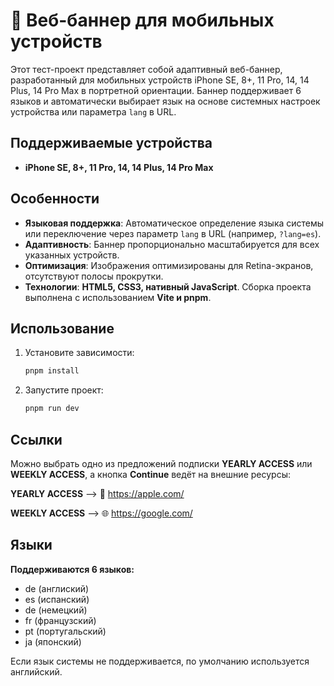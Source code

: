 # :iphone: Веб-баннер для мобильных устройств

Этот тест-проект представляет собой адаптивный веб-баннер, разработанный для мобильных устройств iPhone SE, 8+, 11 Pro, 14, 14 Plus, 14 Pro Max в портретной ориентации. Баннер поддерживает 6 языков и автоматически выбирает язык на основе системных настроек устройства или параметра `lang` в URL.

## Поддерживаемые устройства
- **iPhone SE, 8+, 11 Pro, 14, 14 Plus, 14 Pro Max**

## Особенности
- **Языковая поддержка**: Автоматическое определение языка системы или переключение через параметр `lang` в URL (например, `?lang=es`).
- **Адаптивность**: Баннер пропорционально масштабируется для всех указанных устройств.
- **Оптимизация**: Изображения оптимизированы для Retina-экранов, отсутствуют полосы прокрутки.
- **Технологии**: **HTML5, CSS3, нативный JavaScript**. Сборка проекта выполнена с использованием **Vite и pnpm**.

## Использование
1. Установите зависимости:
   ```bash
   pnpm install
   ```

2. Запустите проект:
    ```bash
   pnpm run dev
   ```

## Ссылки
Можно выбрать одно из предложений подписки **YEARLY ACCESS** или **WEEKLY ACCESS**, а кнопка **Continue** ведёт на внешние ресурсы:

**YEARLY ACCESS** --> :iphone: https://apple.com/

**WEEKLY ACCESS** --> :globe_with_meridians: https://google.com/

## Языки
**Поддерживаются 6 языков:**
- de (англиский)
- es (испанский)
- de (немецкий)
- fr (французский)
- pt (португальский)
- ja (японский)

Если язык системы не поддерживается, по умолчанию используется английский.

